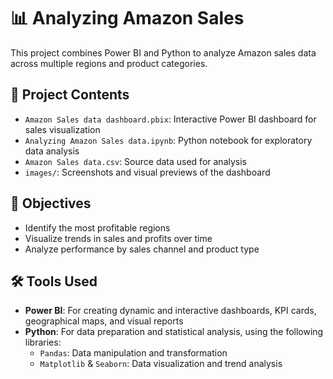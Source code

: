 # 📊 Analyzing Amazon Sales

This project combines Power BI and Python to analyze Amazon sales data across multiple regions and product categories.

## 📁 Project Contents

- `Amazon Sales data dashboard.pbix`: Interactive Power BI dashboard for sales visualization
- `Analyzing Amazon Sales data.ipynb`: Python notebook for exploratory data analysis
- `Amazon Sales data.csv`: Source data used for analysis 
- `images/`: Screenshots and visual previews of the dashboard

## 🎯 Objectives

- Identify the most profitable regions
- Visualize trends in sales and profits over time
- Analyze performance by sales channel and product type

## 🛠️ Tools Used

- **Power BI**: For creating dynamic and interactive dashboards, KPI cards, geographical maps, and visual reports
- **Python**: For data preparation and statistical analysis, using the following libraries:
  - `Pandas`: Data manipulation and transformation
  - `Matplotlib` & `Seaborn`: Data visualization and trend analysis

